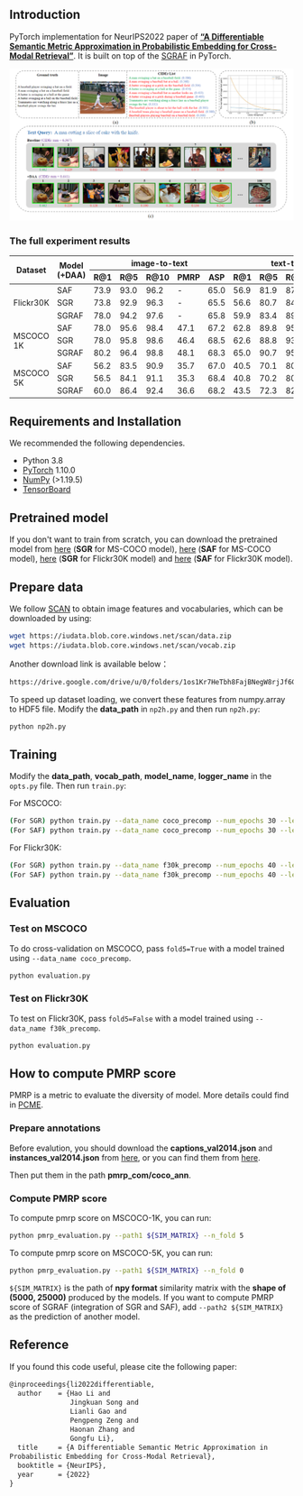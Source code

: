 ## Introduction
PyTorch implementation for NeurIPS2022 paper of [**“A Differentiable Semantic Metric Approximation in Probabilistic Embedding for Cross-Modal Retrieval”**](https://proceedings.neurips.cc/paper_files/paper/2022/file/4e786a87e7ae249de2b1aeaf5d8fde82-Paper-Conference.pdf).  It is built on top of the [SGRAF](https://github.com/Paranioar/SGRAF) in PyTorch. 


![image](assets/Motivation.png)

### The full experiment results

<table class="tg">
<thead>
  <tr>
    <th class="tg-lboi" rowspan="2">Dataset</th>
    <th class="tg-9wq8" rowspan="2">Model (+DAA)</th>
    <th class="tg-pb0m" colspan="5">image-to-text</th>
    <th class="tg-pb0m" colspan="5">text-to-image</th>
  </tr>
  <tr>
    <th class="tg-pb0m">R@1</th>
    <th class="tg-pb0m">R@5</th>
    <th class="tg-pb0m">R@10</th>
    <th class="tg-pb0m">PMRP</th>
    <th class="tg-pb0m">ASP</th>
    <th class="tg-pb0m">R@1</th>
    <th class="tg-pb0m">R@5</th>
    <th class="tg-pb0m">R@10</th>
    <th class="tg-pb0m">PMRP</th>
    <th class="tg-pb0m">ASP</th>
  </tr>
</thead>
<tbody>
  <tr>
    <td class="tg-lboi" rowspan="3">Flickr30K</td>
    <td class="tg-pb0m">SAF</td>
    <td class="tg-pb0m">73.9</td>
    <td class="tg-pb0m">93.0</td>
    <td class="tg-pb0m">96.2</td>
    <td class="tg-pb0m">-</td>
    <td class="tg-pb0m">65.0</td>
    <td class="tg-pb0m">56.9</td>
    <td class="tg-pb0m">81.9</td>
    <td class="tg-pb0m">87.9</td>
    <td class="tg-pb0m">-</td>
    <td class="tg-pb0m">58.4</td>
  </tr>
  <tr>
    <td class="tg-pb0m">SGR</td>
    <td class="tg-pb0m">73.8</td>
    <td class="tg-pb0m">92.9</td>
    <td class="tg-pb0m">96.3</td>
    <td class="tg-pb0m">-</td>
    <td class="tg-pb0m">65.5</td>
    <td class="tg-pb0m">56.6</td>
    <td class="tg-pb0m">80.7</td>
    <td class="tg-pb0m">84.9</td>
    <td class="tg-pb0m">-</td>
    <td class="tg-pb0m">59.0</td>
  </tr>
  <tr>
    <td class="tg-pb0m">SGRAF</td>
    <td class="tg-pb0m">78.0</td>
    <td class="tg-pb0m">94.2</td>
    <td class="tg-pb0m">97.6</td>
    <td class="tg-pb0m">-</td>
    <td class="tg-pb0m">65.8</td>
    <td class="tg-pb0m">59.9</td>
    <td class="tg-pb0m">83.4</td>
    <td class="tg-pb0m">89.2</td>
    <td class="tg-pb0m">-</td>
    <td class="tg-pb0m">59.2</td>
  </tr>
  <tr>
    <td class="tg-lboi" rowspan="3">MSCOCO 1K</td>
    <td class="tg-pb0m">SAF</td>
    <td class="tg-pb0m">78.0</td>
    <td class="tg-pb0m">95.6</td>
    <td class="tg-pb0m">98.4</td>
    <td class="tg-pb0m">47.1</td>
    <td class="tg-pb0m">67.2</td>
    <td class="tg-pb0m">62.8</td>
    <td class="tg-pb0m">89.8</td>
    <td class="tg-pb0m">95.2</td>
    <td class="tg-pb0m">48.7</td>
    <td class="tg-pb0m">61.6</td>
  </tr>
  <tr>
    <td class="tg-pb0m">SGR</td>
    <td class="tg-pb0m">78.0</td>
    <td class="tg-pb0m">95.8</td>
    <td class="tg-pb0m">98.6</td>
    <td class="tg-pb0m">46.4</td>
    <td class="tg-pb0m">68.5</td>
    <td class="tg-pb0m">62.6</td>
    <td class="tg-pb0m">88.8</td>
    <td class="tg-pb0m">93.7</td>
    <td class="tg-pb0m">48.6</td>
    <td class="tg-pb0m">62.8</td>
  </tr>
  <tr>
    <td class="tg-pb0m">SGRAF</td>
    <td class="tg-pb0m">80.2</td>
    <td class="tg-pb0m">96.4</td>
    <td class="tg-pb0m">98.8</td>
    <td class="tg-pb0m">48.1</td>
    <td class="tg-pb0m">68.3</td>
    <td class="tg-pb0m">65.0</td>
    <td class="tg-pb0m">90.7</td>
    <td class="tg-pb0m">95.8</td>
    <td class="tg-pb0m">49.6</td>
    <td class="tg-pb0m">62.7</td>
  </tr>
  <tr>
    <td class="tg-lboi" rowspan="3">MSCOCO 5K</td>
    <td class="tg-pb0m">SAF</td>
    <td class="tg-pb0m">56.2</td>
    <td class="tg-pb0m">83.5</td>
    <td class="tg-pb0m">90.9</td>
    <td class="tg-pb0m">35.7</td>
    <td class="tg-pb0m">67.0</td>
    <td class="tg-pb0m">40.5</td>
    <td class="tg-pb0m">70.1</td>
    <td class="tg-pb0m">80.7</td>
    <td class="tg-pb0m">36.6</td>
    <td class="tg-pb0m">61.4</td>
  </tr>
  <tr>
    <td class="tg-pb0m">SGR</td>
    <td class="tg-pb0m">56.5</td>
    <td class="tg-pb0m">84.1</td>
    <td class="tg-pb0m">91.1</td>
    <td class="tg-pb0m">35.3</td>
    <td class="tg-pb0m">68.4</td>
    <td class="tg-pb0m">40.8</td>
    <td class="tg-pb0m">70.2</td>
    <td class="tg-pb0m">80.4</td>
    <td class="tg-pb0m">36.9</td>
    <td class="tg-pb0m">62.6</td>
  </tr>
  <tr>
    <td class="tg-pb0m">SGRAF</td>
    <td class="tg-pb0m">60.0</td>
    <td class="tg-pb0m">86.4</td>
    <td class="tg-pb0m">92.4</td>
    <td class="tg-pb0m">36.6</td>
    <td class="tg-pb0m">68.2</td>
    <td class="tg-pb0m">43.5</td>
    <td class="tg-pb0m">72.3</td>
    <td class="tg-pb0m">82.5</td>
    <td class="tg-pb0m">37.5</td>
    <td class="tg-pb0m">62.5</td>
  </tr>
</tbody>
</table>


## Requirements and Installation
We recommended the following dependencies.

* Python 3.8
* [PyTorch](http://pytorch.org/) 1.10.0
* [NumPy](http://www.numpy.org/) (>1.19.5)
* [TensorBoard](https://github.com/TeamHG-Memex/tensorboard_logger)

## Pretrained model
If you don't want to train from scratch, you can download the pretrained model from [here](https://drive.google.com/file/d/1hCiXyQBrYF7eP7JtNTaHQoqSZ18-mb2X/view?usp=sharing) (**SGR** for MS-COCO model), [here](https://drive.google.com/file/d/1o-Wch7pJMwOyf-RqEvsXgAUBhIO9fv8g/view?usp=sharing) (**SAF** for MS-COCO model), [here](https://drive.google.com/file/d/1Q0Ttw4yViWnupJA1whTAYGYHr-O56D4L/view?usp=sharing) (**SGR** for Flickr30K model) and [here](https://drive.google.com/file/d/1hvixWqDDCbkbBYK28dyZeEI6Nlc0qfAx/view?usp=sharing) (**SAF** for Flickr30K model).

## Prepare data
We follow [SCAN](https://github.com/kuanghuei/SCAN) to obtain image features and vocabularies, which can be downloaded by using:

```bash
wget https://iudata.blob.core.windows.net/scan/data.zip
wget https://iudata.blob.core.windows.net/scan/vocab.zip
```
Another download link is available below：

```bash
https://drive.google.com/drive/u/0/folders/1os1Kr7HeTbh8FajBNegW8rjJf6GIhFqC
```

To speed up dataset loading, we convert these features from numpy.array to HDF5 file. Modify the **data_path** in `np2h.py` and then run `np2h.py`:
```bash
python np2h.py
```

## Training
Modify the **data_path**, **vocab_path**, **model_name**, **logger_name** in the `opts.py` file. Then run `train.py`:

For MSCOCO:

```bash
(For SGR) python train.py --data_name coco_precomp --num_epochs 30 --learning_rate 0.00015 --lr_update 20 --world_size 4 --module_name SGR --daa_weight 25
(For SAF) python train.py --data_name coco_precomp --num_epochs 30 --learning_rate 0.00015 --lr_update 20 --world_size 4 --module_name SAF --daa_weight 25
```

For Flickr30K:

```bash
(For SGR) python train.py --data_name f30k_precomp --num_epochs 40 --learning_rate 0.0006 --lr_update 30 --world_size 1 --module_name SGR --daa_weight 10
(For SAF) python train.py --data_name f30k_precomp --num_epochs 40 --learning_rate 0.0006 --lr_update 20 --world_size 1 --module_name SAF --daa_weight 10
```

## Evaluation

### Test on MSCOCO
To do cross-validation on MSCOCO, pass `fold5=True` with a model trained using `--data_name coco_precomp`.
```bash
python evaluation.py
```


### Test on Flickr30K
To test on Flickr30K, pass `fold5=False` with a model trained using `--data_name f30k_precomp`.
```bash
python evaluation.py
```

## How to compute PMRP score

PMRP is a metric to evaluate the diversity of model. More details could find in [PCME](https://arxiv.org/abs/2101.05068).

### Prepare annotations
Before evalution, you should download the **captions_val2014.json** and **instances_val2014.json** from [here](https://drive.google.com/drive/folders/16AQLWCDogM50pLMx0YFznmoFCAqiW8q8?usp=drive_link), or you can find them from [here](http://images.cocodataset.org/annotations/annotations_trainval2014.zip). 

Then put them in the path **pmrp_com/coco_ann**.

### Compute PMRP score

To compute pmrp score on MSCOCO-1K, you can run:
```bash
python pmrp_evaluation.py --path1 ${SIM_MATRIX} --n_fold 5
```

To compute pmrp score on MSCOCO-5K, you can run:
```bash
python pmrp_evaluation.py --path1 ${SIM_MATRIX} --n_fold 0
```

```${SIM_MATRIX}``` is the path of **npy format** similarity matrix with the **shape of (5000, 25000)** produced by the models. If you want to compute PMRP score of SGRAF (integration of SGR and SAF), add `--path2 ${SIM_MATRIX}` as the prediction of another model.

## Reference

If you found this code useful, please cite the following paper:
```
@inproceedings{li2022differentiable,
  author    = {Hao Li and
               Jingkuan Song and
               Lianli Gao and
               Pengpeng Zeng and
               Haonan Zhang and
               Gongfu Li},
  title     = {A Differentiable Semantic Metric Approximation in Probabilistic Embedding for Cross-Modal Retrieval},
  booktitle = {NeurIPS},
  year      = {2022}
}
```

